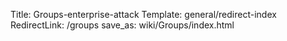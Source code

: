 Title: Groups-enterprise-attack
Template: general/redirect-index
RedirectLink: /groups
save_as: wiki/Groups/index.html